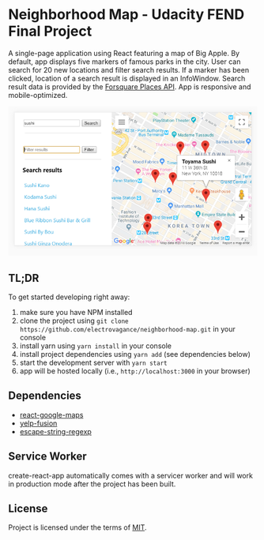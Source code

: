 # Neighborhood Map - Udacity FEND Final Project
A single-page application using React featuring a map of Big Apple.  By default, app displays five markers of famous parks in the city. User can search for 20 new locations and filter search results.  If a marker has been clicked, location of a search result is displayed in an InfoWindow.  Search result data is provided by the [Forsquare Places API](https://developer.foursquare.com/). App is responsive and mobile-optimized.

![Project Screenshot](src/app_screenshot.PNG)


## TL;DR
To get started developing right away:
1. make sure you have NPM installed
2. clone the project using `git clone https://github.com/electrovagance/neighborhood-map.git` in your console
3. install yarn using `yarn install` in your console
4. install project dependencies using `yarn add` (see dependencies below)
5. start the development server with `yarn start`
6. app will be hosted locally (i.e., `http://localhost:3000` in your browser)


## Dependencies
* [react-google-maps](https://github.com/tomchentw/react-google-maps)
* [yelp-fusion](https://github.com/tonybadguy/yelp-fusion)
* [escape-string-regexp](https://github.com/sindresorhus/escape-string-regexp)


## Service Worker
create-react-app automatically comes with a servicer worker and will work in production mode after the project has been built.


## License
Project is licensed under the terms of [MIT](https://en.wikipedia.org/wiki/MIT_License).